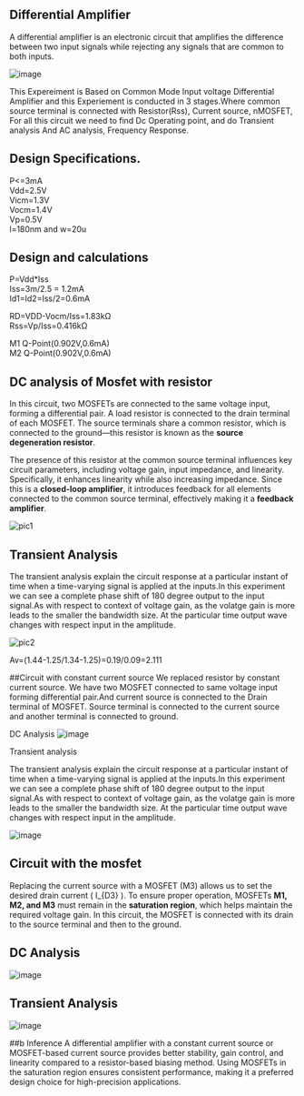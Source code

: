 ## Differential Amplifier

A differential amplifier is an electronic circuit that amplifies the difference between two input signals while rejecting any signals that are common to both inputs.

![image](https://github.com/user-attachments/assets/cd0e449c-8f0d-419c-bd24-090add6e9e81)

This Expereiment is Based on Common Mode Input voltage Differential Amplifier and this Experiement is conducted in 3 stages.Where common source terminal is connected with
Resistor(Rss), Current source, nMOSFET, For all this circuit we need to find Dc Operating point, and do Transient analysis And AC analysis, Frequency Response.

## Design Specifications.
P<=3mA <br />
Vdd=2.5V <br />
Vicm=1.3V <br />
Vocm=1.4V <br />
Vp=0.5V <br />
l=180nm and w=20u

## Design and calculations
P=Vdd*Iss <br />
Iss=3m/2.5 = 1.2mA <br />
Id1=Id2=Iss/2=0.6mA <br />

RD=VDD-Vocm/Iss=1.83kΩ <br />
Rss=Vp/Iss=0.416kΩ <br />

M1 Q-Point(0.902V,0.6mA) <br />
M2 Q-Point(0.902V,0.6mA) <br />

## DC analysis of Mosfet with resistor
In this circuit, two MOSFETs are connected to the same voltage input, forming a differential pair. A load resistor is connected to the drain terminal of each MOSFET. The source terminals share a common resistor, which is connected to the ground—this resistor is known as the **source degeneration resistor**.  

The presence of this resistor at the common source terminal influences key circuit parameters, including voltage gain, input impedance, and linearity. Specifically, it enhances linearity while also increasing impedance. Since this is a **closed-loop amplifier**, it introduces feedback for all elements connected to the common source terminal, effectively making it a **feedback amplifier**.

![pic1](https://github.com/user-attachments/assets/d93d8984-f83e-4ec2-90da-425ec63e779f)


## Transient Analysis 

The transient analysis explain the circuit response at a particular instant of time when a time-varying signal is applied at the inputs.In this experiment we can see a complete phase shift of 180 degree output to the input signal.As with respect to context of voltage gain, as the volatge gain is more leads to the smaller the bandwidth size.
At the particular time output wave changes with respect input in the amplitude.

![pic2](https://github.com/user-attachments/assets/3a272a52-e067-49c3-93e3-e855258c1efe)

Av=(1.44-1.25/1.34-1.25)=0.19/0.09=2.111


##Circuit with constant current source 
We replaced resistor by constant current source. We have two MOSFET connected to same voltage input forming differential pair.And current source is connected to the Drain terminal of MOSFET.
Source terminal is connected to the current source and another terminal is connected to ground.

DC Analysis
![image](https://github.com/user-attachments/assets/ef162e24-7116-4f20-b986-6ce25020900b)

Transient analysis

The transient analysis explain the circuit response at a particular instant of time when a time-varying signal is applied at the inputs.In this experiment we can see a complete phase shift of 180 degree output to the input signal.As with respect to context of voltage gain, as the volatge gain is more leads to the smaller the bandwidth size.
At the particular time output wave changes with respect input in the amplitude.

![image](https://github.com/user-attachments/assets/9c6f5a86-432c-4c46-a5de-6928022fbb99)



## Circuit with the mosfet
Replacing the current source with a MOSFET (M3) allows us to set the desired drain current \( I_{D3} \). To ensure proper operation, MOSFETs **M1, M2, and M3** must remain in the **saturation region**, which helps maintain the required voltage gain. In this circuit, the MOSFET is connected with its drain to the source terminal and then to the ground.

## DC Analysis 
![image](https://github.com/user-attachments/assets/fad23eb1-9f76-49b5-97fb-37f4cd478317)

## Transient Analysis 
![image](https://github.com/user-attachments/assets/fb503fdf-ad0a-467c-805d-874a33fb0d51)

##b Inference 
A differential amplifier with a constant current source or MOSFET-based current source provides better stability, gain control, and linearity compared to a resistor-based biasing method. Using MOSFETs in the saturation region ensures consistent performance, making it a preferred design choice for high-precision applications.



